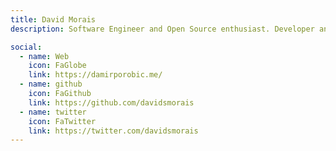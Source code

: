 ```yaml
---
title: David Morais
description: Software Engineer and Open Source enthusiast. Developer and maintainer of ksnip and kImageAnnotator.

social:
  - name: Web
    icon: FaGlobe
    link: https://damirporobic.me/
  - name: github
    icon: FaGithub
    link: https://github.com/davidsmorais
  - name: twitter
    icon: FaTwitter
    link: https://twitter.com/davidsmorais
---
```

